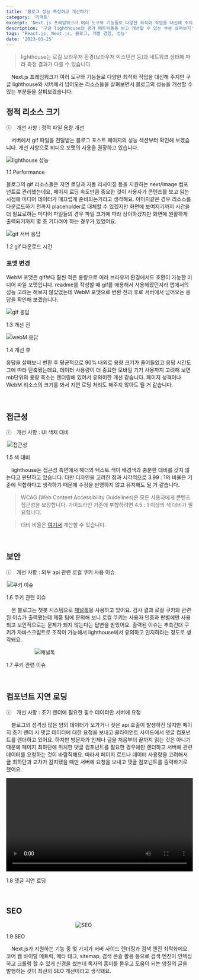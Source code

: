 ```yaml
---
title: '블로그 성능 측정하고 개선하기'
category: '리액트'
excerpt: 'Next.js 프레임워크가 여러 도구와 기능들로 다양한 최적화 작업을 대신해 주지만 구글 lighthouse와 서버에서 넘어오는 리소스들을 살펴보면서 블로그의 성능을 개선할 수 있는 부분들을 살펴보겠습니다.'
description: '구글 lighthouse의 평가 메트릭들을 보고 개선할 수 있는 부분 살펴보기'
tags: 'React.js, Next.js, 블로그, 개발 경험, 성능'
date: '2023-03-25'
---
```


> lighthouse는 로컬 브라우저 환경(브라우저 익스텐션 등)과 네트워크 상태에 따라 측정 결과가 다를 수 있습니다.

&emsp;Next.js 프레임워크가 여러 도구와 기능들로 다양한 최적화 작업을 대신해 주지만 구글 lighthouse와 서버에서 넘어오는 리소스들을 살펴보면서 블로그의 성능을 개선할 수 있는 부분들을 살펴보겠습니다.

## 정적 리소스 크기

&#9432;&emsp;개선 사항 : 정적 파일 용량 개선

&emsp;서버에서 gif 파일을 전달받는 블로그 포스트 페이지의 성능 섹션부터 확인해 보겠습니다. 개선 사항으로 비디오 포맷의 사용을 권장하고 있습니다.

<div style="max-width:550px; margin: auto">

![lighthouse 성능](/assets/markdown-image/React-블로그-성능-측정/performance.png)

</div>

<span>1.1 Performance</span>

블로그의 gif 리소스들은 지연 로딩과 자동 리사이징 등을 지원하는 next/Image 컴포넌트로 관리했는데요, 페이지 로딩 속도만큼 중요한 것이 사용자가 콘텐츠를 보고 읽는 시점에 미디어 데이터가 매끄럽게 준비되는거라고 생각해요. 이미지같은 경우 리소스를 다운로드하기 전까지 placeholder로 대체할 수 있겠지만 화면에 보여지기까지 시간을 더 필요로하는 미디어 파일들의 경우 파일 크기에 따라 상이하겠지만 화면에 원활하게 출력되기까지 몇 초 기다려야 하는 경우가 있었어요.

<div style="max-width:700px; margin: auto">

![gif 서버 응답](/assets/markdown-image/React-블로그-성능-측정/서버-응답.png)

</div>

<span>1.2 gif 다운로드 시간</span>

### 포맷 변경

WebM 포맷은 gif보다 훨씬 적은 용량으로 여러 브라우저 환경에서도 호환이 가능한 미디어 파일 포맷입니다. readme를 작성할 때 gif를 애용해서 사용해왔던지라 앱에서의 성능 고려는 해보지 않았었는데 WebM 포맷으로 변환 전과 후로 서버에서 넘어오는 응답을 확인해 보겠습니다.

<div style="max-width:700px; margin: auto">

![gif 응답](/assets/markdown-image/React-블로그-성능-측정/gif-assets.png)

</div>

<span>1.3 개선 전</span>

<div style="max-width:800px; margin: auto">

![webM 응답](/assets/markdown-image/React-블로그-성능-측정/webM-assets.png)

</div>

<span>1.4 개선 후</span>

응답을 살펴보니 변환 후 평균적으로 90% 내외로 용량 크기가 줄어들었고 응답 시간도 그에 따라 단축됐는데요, 데이터 사용량이 더 중요한 모바일 기기 사용까지 고려해 보면 mb단위의 용량 축소는 렌더링에 있어서 유의미한 개선 같습니다. 페이지 성격이나 WebM 리소스의 크기를 봐서 지연 로딩 처리도 해주지 않아도 될 거 같습니다.

<br>

## 접근성

&#9432;&emsp;개선 사항 : UI 색채 대비

<div style="max-width:500px; margin: auto">

![접근성](/assets/markdown-image/React-블로그-성능-측정/접근성.png)

</div>

<span>1.5 색 대비</span>

&emsp;lighthouse는 접근성 측면에서 헤더의 텍스트 색이 배경색과 충분한 대비를 갖지 않는다고 판단하고 있습니다. 다만 디자인을 고려한 점과 시각적으로 3.99 : 1의 비율은 기준에 적합하다고 생각하기 때문에 수정을 반영하지 않고 유지해도 될 거 같습니다.

> WCAG (Web Content Accessibility Guidelines)은 모든 사용자에게 콘텐츠 접근성을 보장합니다. 가이드라인 기준에 부합하려면 4.5 : 1 이상의 색 대비가 필요합니다.

> 대비 비율은 <a href="https://webaim.org/resources/contrastchecker" target="_blank">여기서</a> 계산할 수 있습니다.

<br>

## 보안

&#9432;&emsp;개선 사항 : 외부 api 관련 로컬 쿠키 사용 이슈

<div style="max-width:500px; margin: auto">

![쿠키 이슈](/assets/markdown-image/React-블로그-성능-측정/쿠키-이슈.png)

</div>

<span>1.6 쿠키 관련 이슈</span>

&emsp;본 블로그는 챗봇 시스템으로 <a href="https://channel.io/ko" target="_blank">채널톡</a>을 사용하고 있어요. 검사 결과 로컬 쿠키와 관련된 이슈가 출력됐는데 제품 팀에 문의해 보니 로컬 쿠키는 사용자 인증과 판별에만 사용되고 보안적으로는 문제가 되지 않는다는 답변을 받았어요. 출력된 이슈는 추측건대 쿠키가 자바스크립트로 조작이 가능해서 lighthouse에서 유의하고 인지하라는 정도로 생각돼요.

<div style="max-width:350px; margin: auto">

![채널톡](/assets/markdown-image/React-블로그-성능-측정/문의.png)

</div>

<span>1.7 쿠키 관련 이슈</span>

<br>

## 컴포넌트 지연 로딩

&#9432;&emsp;개선 사항 : 초기 렌더에 필요한 필수 데이터만 서버에 요청

&emsp;블로그의 성격상 많은 양의 데이터가 오가거나 잦은 api 호출이 발생하진 않지만 페이지 초기 렌더 시 댓글 데이터에 대한 요청을 보내고 클라이언트 사이드에서 댓글 컴포넌트를 렌더하고 있어요. 하지만 방문자가 언제나 글을 처음부터 끝까지 읽는 것은 아니기 때문에 페이지 최하단에 위치한 댓글 컴포넌트를 필요한 경우에만 렌더하고 서버에 관련 데이터를 요청하는 것이 바람직해요. 따라서 페이지 로드나 데이터 사용량을 고려해서 글 최하단과 교차가 감지됐을 때만 서버에 요청을 보내고 댓글 컴포넌트를 출력하기로 했어요.

<video url="/assets/markdown-image/React-블로그-성능-측정/지연-로딩.webm"  width="100%" height="auto"><video />

<span>1.8 댓글 지연 로딩</span>

<br>

## SEO

<div style="max-width:130px; margin: auto">

![SEO](/assets/markdown-image/React-블로그-성능-측정/SEO.png)

</div>

<span>1.9 SEO</span>

&emsp;Next.js가 지원하는 기능 중 몇 가지가 서버 사이드 렌더링과 검색 엔진 최적화에요. 코어 웹 바이탈 메트릭, 메타 태그, sitemap, 검색 콘솔 활용 등으로 검색 엔진이 인덱싱하고 크롤링 할 수 있게 신경을 썼는데 독자의 흥미를 돋우고 도움이 되는 양질의 글을 발행하는 것이 최선의 SEO 개선이라고 생각돼요.
